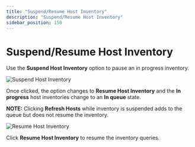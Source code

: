```yaml
---
title: "Suspend/Resume Host Inventory"
description: "Suspend/Resume Host Inventory"
sidebar_position: 150
---
```


# Suspend/Resume Host Inventory

Use the **Suspend Host Inventory** option to pause an in progress inventory.

![Suspend Host Inventory](/img/product_docs/accessanalyzer/12.0/admin/hostmanagement/actions/suspendhostinventory.webp)

Once clicked, the option changes to **Resume Host Inventory** and the **In progress** host
inventories change to an **In queue** state.

**NOTE:** Clicking **Refresh Hosts** while inventory is suspended adds to the queue but does not
resume the inventory.

![Resume Host Inventory](/img/product_docs/accessanalyzer/12.0/admin/hostmanagement/actions/resumehostinventory.webp)

Click **Resume Host Inventory** to resume the inventory queries.
